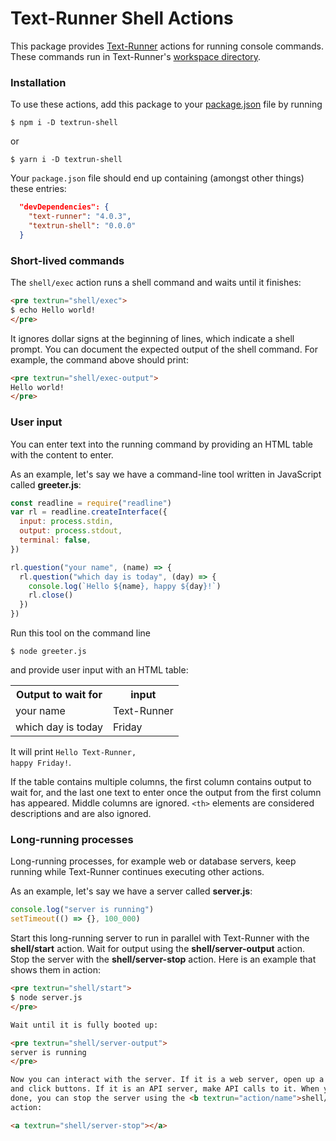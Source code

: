 # Text-Runner Shell Actions

This package provides [Text-Runner](https://github.com/kevgo/text-runner)
actions for running console commands. These commands run in Text-Runner's
[workspace directory](#interacting-with-the-local-filesystem).

### Installation

<a textrun="actions/package-json">

To use these actions, add this package to your [package.json](package.json) file
by running

<a textrun="npm/dev-install">

```
$ npm i -D textrun-shell
```

or

```
$ yarn i -D textrun-shell
```

</a>

<a textrun="npm/package-json-part">

Your `package.json` file should end up containing (amongst other things) these
entries:

```json
  "devDependencies": {
    "text-runner": "4.0.3",
    "textrun-shell": "0.0.0"
  }
```

</a>

### Short-lived commands

The <code textrun="action/full-name">shell/exec</code> action runs a shell
command and waits until it finishes:

<a textrun="run-in-textrun">

```html
<pre textrun="shell/exec">
$ echo Hello world!
</pre>
```

</a>

It ignores dollar signs at the beginning of lines, which indicate a shell
prompt. You can document the expected output of the shell command. For example,
the command above should print:

<a textrun="run-in-textrun">

```html
<pre textrun="shell/exec-output">
Hello world!
</pre>
```

</a>

### User input

You can enter text into the running command by providing an HTML table with the
content to enter.

<a textrun="workspace/create-file">

As an example, let's say we have a command-line tool written in JavaScript
called **greeter.js**:

```js
const readline = require("readline")
var rl = readline.createInterface({
  input: process.stdin,
  output: process.stdout,
  terminal: false,
})

rl.question("your name", (name) => {
  rl.question("which day is today", (day) => {
    console.log(`Hello ${name}, happy ${day}!`)
    rl.close()
  })
})
```

</a>

<a textrun="workspace/exec">

Run this tool on the command line

```
$ node greeter.js
```

and provide user input with an HTML table:

<table>
  <tr>
    <th>Output to wait for</th>
    <th>input</th>
  </tr>
  <tr>
    <td>your name</td>
    <td>Text-Runner</td>
  </tr>
  <tr>
    <td>which day is today</td>
    <td>Friday</td>
  </tr>
</table>

</a>

It will print <code textrun="shell/exec-output">Hello Text-Runner, happy
Friday!</code>.

If the table contains multiple columns, the first column contains output to wait
for, and the last one text to enter once the output from the first column has
appeared. Middle columns are ignored. `<th>` elements are considered
descriptions and are also ignored.

### Long-running processes

Long-running processes, for example web or database servers, keep running while
Text-Runner continues executing other actions.

<a textrun="file/create">

As an example, let's say we have a server called **server.js**:

```js
console.log("server is running")
setTimeout(() => {}, 100_000)
```

</a>

Start this long-running server to run in parallel with Text-Runner with the
<b textrun="action/name">shell/start</b> action. Wait for output using the
<b textrun="action/name">shell/server-output</b> action. Stop the server with
the <b textrun="action/name">shell/server-stop</b> action. Here is an example
that shows them in action:

<a textrun="run-in-textrunner">

```html
<pre textrun="shell/start">
$ node server.js
</pre>

Wait until it is fully booted up:

<pre textrun="shell/server-output">
server is running
</pre>

Now you can interact with the server. If it is a web server, open up a browser
and click buttons. If it is an API server, make API calls to it. When you are
done, you can stop the server using the <b textrun="action/name">shell/stop</b>
action:

<a textrun="shell/server-stop"></a>
```
